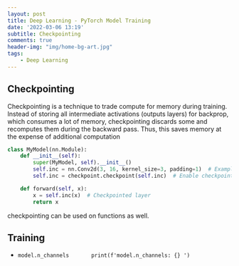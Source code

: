 ```yaml
---
layout: post
title: Deep Learning - PyTorch Model Training
date: '2022-03-06 13:19'
subtitle: Checkpointing
comments: true
header-img: "img/home-bg-art.jpg"
tags:
    - Deep Learning
---
```


## Checkpointing

Checkpointing is a technique to trade compute for memory during training. Instead of storing all intermediate activations (outputs layers) for backprop, which consumes a lot of memory, checkpointing discards some and recomputes them during the backward pass.  Thus, this saves memory at the expense of additional computation

```python
class MyModel(nn.Module):
    def __init__(self):
        super(MyModel, self).__init__()
        self.inc = nn.Conv2d(3, 16, kernel_size=3, padding=1)  # Example layer
        self.inc = checkpoint.checkpoint(self.inc)  # Enable checkpointing

    def forward(self, x):
        x = self.inc(x)  # Checkpointed layer
        return x
```

checkpointing can be used on functions as well.

## Training

- `model.n_channels       print(f'model.n_channels: {} ')`
